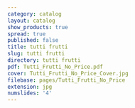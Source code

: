 ```yaml
---
category: catalog
layout: catalog
show_products: true
spread: true
published: false
title: tutti frutti
slug: tutti frutti
directory: tutti frutti
pdf: Tutti_Frutti_No_Price.pdf
cover: Tutti_Frutti_No_Price_Cover.jpg
filebase: pages/Tutti_Frutti_No_Price
extension: jpg
numslides: '4'
---
```

